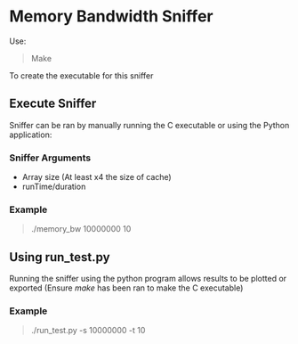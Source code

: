 # Memory Bandwidth Sniffer

Use:
> Make 

To create the executable for this sniffer 

## Execute Sniffer  
Sniffer can be ran by manually running the C executable or using the Python application:
### Sniffer Arguments 
* Array size (At least x4 the size of cache)
* runTime/duration

### Example 
> ./memory_bw 10000000 10

## Using run_test.py
Running the sniffer using the python program allows results to be plotted or exported
(Ensure *make* has been ran to make the C executable)

### Example 
> ./run_test.py -s 10000000 -t 10 

    

    
